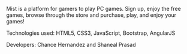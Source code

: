 Mist is a platform for gamers to play PC games. Sign up, enjoy the free games, browse through the store and purchase, play, and enjoy your games!

Technologies used: HTML5, CSS3, JavaScript, Bootstrap, AngularJS

Developers: Chance Hernandez and Shaneal Prasad
